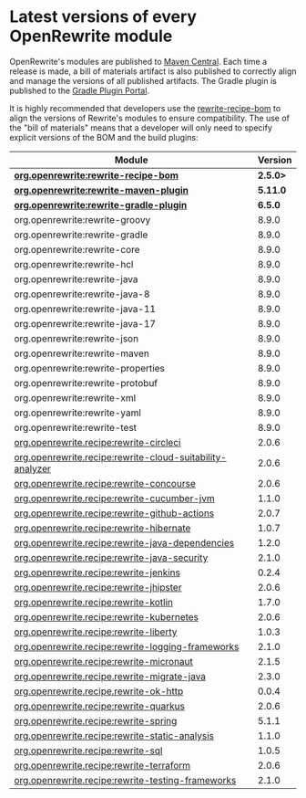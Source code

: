 # Latest versions of every OpenRewrite module

OpenRewrite's modules are published to [Maven Central](https://search.maven.org/search?q=org.openrewrite). Each time a release is made, a bill of materials artifact is also published to correctly align and manage the versions of all published artifacts. The Gradle plugin is published to the [Gradle Plugin Portal](https://plugins.gradle.org/plugin/org.openrewrite.rewrite).

It is highly recommended that developers use the [rewrite-recipe-bom](https://github.com/openrewrite/rewrite-recipe-bom) to align the versions of Rewrite's modules to ensure compatibility. The use of the "bill of materials" means that a developer will only need to specify explicit versions of the BOM and the build plugins:

| Module                                                                                                                          | Version   |
| --------------------------------------------------------------------------------------------------------------------------------| ----------|
| [**org.openrewrite:rewrite-recipe-bom**](https://github.com/openrewrite/rewrite-recipe-bom)                                     | **2.5.0>** |
| [**org.openrewrite:rewrite-maven-plugin**](https://github.com/openrewrite/rewrite-maven-plugin)                                 | **5.11.0** |
| [**org.openrewrite:rewrite-gradle-plugin**](https://github.com/openrewrite/rewrite-gradle-plugin)                               | **6.5.0** |
| org.openrewrite:rewrite-groovy                                                                                                  | 8.9.0     |
| org.openrewrite:rewrite-gradle                                                                                                  | 8.9.0     |
| org.openrewrite:rewrite-core                                                                                                    | 8.9.0     |
| org.openrewrite:rewrite-hcl                                                                                                     | 8.9.0     |
| org.openrewrite:rewrite-java                                                                                                    | 8.9.0     |
| org.openrewrite:rewrite-java-8                                                                                                  | 8.9.0     |
| org.openrewrite:rewrite-java-11                                                                                                 | 8.9.0     |
| org.openrewrite:rewrite-java-17                                                                                                 | 8.9.0     |
| org.openrewrite:rewrite-json                                                                                                    | 8.9.0     |
| org.openrewrite:rewrite-maven                                                                                                   | 8.9.0     |
| org.openrewrite:rewrite-properties                                                                                              | 8.9.0     |
| org.openrewrite:rewrite-protobuf                                                                                                | 8.9.0     |
| org.openrewrite:rewrite-xml                                                                                                     | 8.9.0     |
| org.openrewrite:rewrite-yaml                                                                                                    | 8.9.0     |
| org.openrewrite:rewrite-test                                                                                                    | 8.9.0     |
| [org.openrewrite.recipe:rewrite-circleci](https://github.com/openrewrite/rewrite-circleci)                                      | 2.0.6     |
| [org.openrewrite.recipe:rewrite-cloud-suitability-analyzer](https://github.com/openrewrite/rewrite-cloud-suitability-analyzer)  | 2.0.6     |
| [org.openrewrite.recipe:rewrite-concourse](https://github.com/openrewrite/rewrite-concourse)                                    | 2.0.6     |
| [org.openrewrite.recipe:rewrite-cucumber-jvm](https://github.com/openrewrite/rewrite-cucumber-jvm)                              | 1.1.0     |
| [org.openrewrite.recipe:rewrite-github-actions](https://github.com/openrewrite/rewrite-github-actions)                          | 2.0.7     |
| [org.openrewrite.recipe:rewrite-hibernate](https://github.com/openrewrite/rewrite-hibernate)                                    | 1.0.7     |
| [org.openrewrite.recipe:rewrite-java-dependencies](https://github.com/openrewrite/rewrite-java-dependencies)                    | 1.2.0    |
| [org.openrewrite.recipe:rewrite-java-security](https://github.com/openrewrite/rewrite-java-security)                            | 2.1.0     |
| [org.openrewrite.recipe:rewrite-jenkins](https://github.com/openrewrite/rewrite-jenkins)                                        | 0.2.4     |
| [org.openrewrite.recipe:rewrite-jhipster](https://github.com/openrewrite/rewrite-jhipster)                                      | 2.0.6     |
| [org.openrewrite.recipe:rewrite-kotlin](https://github.com/openrewrite/rewrite-kotlin)                                          | 1.7.0    |
| [org.openrewrite.recipe:rewrite-kubernetes](https://github.com/openrewrite/rewrite-kubernetes)                                  | 2.0.6     |
| [org.openrewrite.recipe:rewrite-liberty](https://github.com/openrewrite/rewrite-liberty)                                        | 1.0.3     |
| [org.openrewrite.recipe:rewrite-logging-frameworks](https://github.com/openrewrite/rewrite-logging-frameworks)                  | 2.1.0     |
| [org.openrewrite.recipe:rewrite-micronaut](https://github.com/openrewrite/rewrite-micronaut)                                    | 2.1.5     |
| [org.openrewrite.recipe.rewrite-migrate-java](https://github.com/openrewrite/rewrite-migrate-java)                              | 2.3.0     |
| [org.openrewrite.recipe.rewrite-ok-http](https://github.com/openrewrite/rewrite-okhttp)                                         | 0.0.4     |
| [org.openrewrite.recipe:rewrite-quarkus](https://github.com/openrewrite/rewrite-quarkus)                                        | 2.0.6     |
| [org.openrewrite.recipe:rewrite-spring](https://github.com/openrewrite/rewrite-spring)                                          | 5.1.1    |
| [org.openrewrite.recipe:rewrite-static-analysis](https://github.com/openrewrite/rewrite-static-analysis)                        | 1.1.0     |
| [org.openrewrite.recipe:rewrite-sql](https://github.com/openrewrite/rewrite-sql)                                                | 1.0.5     |
| [org.openrewrite.recipe:rewrite-terraform](https://github.com/openrewrite/rewrite-terraform)                                    | 2.0.6     |
| [org.openrewrite.recipe:rewrite-testing-frameworks](https://github.com/openrewrite/rewrite-testing-frameworks)                  | 2.1.0    |
